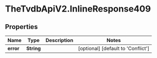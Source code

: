 # TheTvdbApiV2.InlineResponse409

## Properties
Name | Type | Description | Notes
------------ | ------------- | ------------- | -------------
**error** | **String** |  | [optional] [default to &#39;Conflict&#39;]


